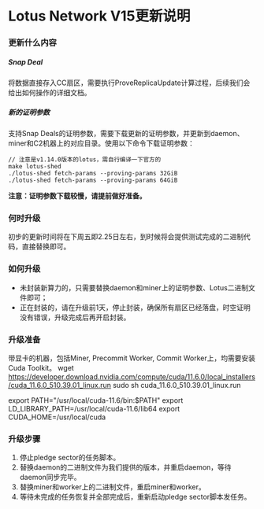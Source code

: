 # Lotus Network V15更新说明
### 更新什么内容
##### **Snap Deal**
将数据直接存入CC扇区，需要执行ProveReplicaUpdate计算过程，后续我们会给出如何操作的详细文档。
##### **新的证明参数**
支持Snap Deals的证明参数，需要下载更新的证明参数，并更新到daemon、miner和C2机器上的对应目录。使用以下命令下载证明参数：
  ```
  // 注意是v1.14.0版本的lotus，需自行编译一下官方的
  make lotus-shed
  ./lotus-shed fetch-params --proving-params 32GiB
  ./lotus-shed fetch-params --proving-params 64GiB
  ```
**注意：证明参数下载较慢，请提前做好准备。**


### 何时升级
初步的更新时间将在下周五即2.25日左右，到时候将会提供测试完成的二进制代码，直接替换即可。

### 如何升级
- 未封装新算力的，只需要替换daemon和miner上的证明参数、Lotus二进制文件即可；
- 正在封装的，请在升级前1天，停止封装，确保所有扇区已经落盘，时空证明没有错误，升级完成后再开启封装。

### 升级准备
带显卡的机器，包括Miner, Precommit Worker, Commit Worker上，均需要安装Cuda Toolkit。
wget https://developer.download.nvidia.com/compute/cuda/11.6.0/local_installers/cuda_11.6.0_510.39.01_linux.run
sudo sh cuda_11.6.0_510.39.01_linux.run

export PATH="/usr/local/cuda-11.6/bin:$PATH"
export LD_LIBRARY_PATH=/usr/local/cuda-11.6/lib64
export CUDA_HOME=/usr/local/cuda

### 升级步骤
1. 停止pledge sector的任务脚本。
2. 替换daemon的二进制文件为我们提供的版本，并重启daemon，等待daemon同步完毕。
3. 替换miner和worker上的二进制文件，重启miner和worker。
4. 等待未完成的任务恢复并全部完成后，重新启动pledge sector脚本发任务。